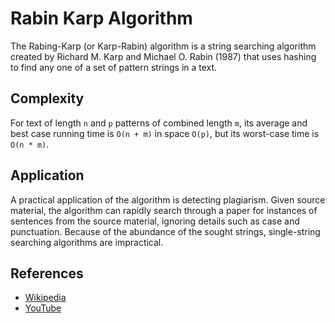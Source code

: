 # Rabin Karp Algorithm

The Rabing-Karp (or Karp-Rabin) algorithm is a string searching algorithm created by Richard M. Karp and Michael O. Rabin (1987) that uses hashing to find any one of a set of pattern strings in a text.

## Complexity

For text of length `n` and `p` patterns of combined length `m`, its average and best case running time is `O(n + m)` in space `O(p)`, but its worst-case time is `O(n * m)`.

## Application

A practical application of the algorithm is detecting plagiarism. Given source material, the algorithm can rapidly search through a paper for instances of sentences from the source material, ignoring details such as case and punctuation. Because of the abundance of the sought strings, single-string searching algorithms are impractical.

## References

- [Wikipedia](https://en.wikipedia.org/wiki/Rabin%E2%80%93Karp_algorithm)
- [YouTube](https://www.youtube.com/watch?v=H4VrKHVG5qI&list=PLLXdhg_r2hKA7DPDsunoDZ-Z769jWn4R8)
